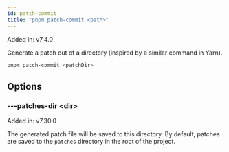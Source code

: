```yaml
---
id: patch-commit
title: "pnpm patch-commit <path>"
---
```


Added in: v7.4.0

Generate a patch out of a directory (inspired by a similar command in Yarn).

```sh
pnpm patch-commit <patchDir>
```

## Options

### ---patches-dir \<dir>

Added in: v7.30.0

The generated patch file will be saved to this directory. By default, patches are saved to the `patches` directory in the root of the project.
